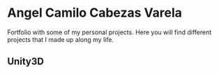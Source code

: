 # Angel Camilo Cabezas Varela

Fortfolio with some of my personal projects. Here you will find different projects that I made up along my life.

## Unity3D
